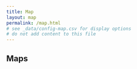 ```yaml
---
title: Map
layout: map
permalink: /map.html
# see _data/config-map.csv for display options
# do not add content to this file
---
```


## Maps